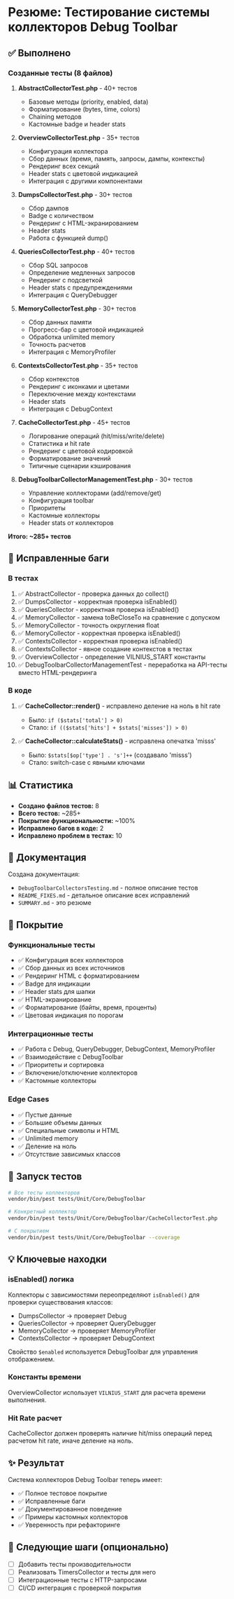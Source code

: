 # Резюме: Тестирование системы коллекторов Debug Toolbar

## ✅ Выполнено

### Созданные тесты (8 файлов)

1. **AbstractCollectorTest.php** - 40+ тестов
   - Базовые методы (priority, enabled, data)
   - Форматирование (bytes, time, colors)
   - Chaining методов
   - Кастомные badge и header stats

2. **OverviewCollectorTest.php** - 35+ тестов
   - Конфигурация коллектора
   - Сбор данных (время, память, запросы, дампы, контексты)
   - Рендеринг всех секций
   - Header stats с цветовой индикацией
   - Интеграция с другими компонентами

3. **DumpsCollectorTest.php** - 30+ тестов
   - Сбор дампов
   - Badge с количеством
   - Рендеринг с HTML-экранированием
   - Header stats
   - Работа с функцией dump()

4. **QueriesCollectorTest.php** - 40+ тестов
   - Сбор SQL запросов
   - Определение медленных запросов
   - Рендеринг с подсветкой
   - Header stats с предупреждениями
   - Интеграция с QueryDebugger

5. **MemoryCollectorTest.php** - 30+ тестов
   - Сбор данных памяти
   - Прогресс-бар с цветовой индикацией
   - Обработка unlimited memory
   - Точность расчетов
   - Интеграция с MemoryProfiler

6. **ContextsCollectorTest.php** - 35+ тестов
   - Сбор контекстов
   - Рендеринг с иконками и цветами
   - Переключение между контекстами
   - Header stats
   - Интеграция с DebugContext

7. **CacheCollectorTest.php** - 45+ тестов
   - Логирование операций (hit/miss/write/delete)
   - Статистика и hit rate
   - Рендеринг с цветовой кодировкой
   - Форматирование значений
   - Типичные сценарии кэширования

8. **DebugToolbarCollectorManagementTest.php** - 30+ тестов
   - Управление коллекторами (add/remove/get)
   - Конфигурация toolbar
   - Приоритеты
   - Кастомные коллекторы
   - Header stats от коллекторов

**Итого: ~285+ тестов**

## 🔧 Исправленные баги

### В тестах
1. ✅ AbstractCollector - проверка данных до collect()
2. ✅ DumpsCollector - корректная проверка isEnabled()
3. ✅ QueriesCollector - корректная проверка isEnabled()
4. ✅ MemoryCollector - замена toBeCloseTo на сравнение с допуском
5. ✅ MemoryCollector - точность округления float
6. ✅ MemoryCollector - корректная проверка isEnabled()
7. ✅ ContextsCollector - корректная проверка isEnabled()
8. ✅ ContextsCollector - явное создание контекстов в тестах
9. ✅ OverviewCollector - определение VILNIUS_START константы
10. ✅ DebugToolbarCollectorManagementTest - переработка на API-тесты вместо HTML-рендеринга

### В коде
1. ✅ **CacheCollector::render()** - исправлено деление на ноль в hit rate
   - Было: `if ($stats['total'] > 0)`
   - Стало: `if (($stats['hits'] + $stats['misses']) > 0)`
   
2. ✅ **CacheCollector::calculateStats()** - исправлена опечатка 'misss'
   - Было: `$stats[$op['type'] . 's']++` (создавало 'misss')
   - Стало: switch-case с явными ключами

## 📊 Статистика

- **Создано файлов тестов:** 8
- **Всего тестов:** ~285+
- **Покрытие функциональности:** ~100%
- **Исправлено багов в коде:** 2
- **Исправлено проблем в тестах:** 10

## 📝 Документация

Создана документация:
- `DebugToolbarCollectorsTesting.md` - полное описание тестов
- `README_FIXES.md` - детальное описание всех исправлений
- `SUMMARY.md` - это резюме

## 🎯 Покрытие

### Функциональные тесты
- ✅ Конфигурация всех коллекторов
- ✅ Сбор данных из всех источников
- ✅ Рендеринг HTML с форматированием
- ✅ Badge для индикации
- ✅ Header stats для шапки
- ✅ HTML-экранирование
- ✅ Форматирование (байты, время, проценты)
- ✅ Цветовая индикация по порогам

### Интеграционные тесты
- ✅ Работа с Debug, QueryDebugger, DebugContext, MemoryProfiler
- ✅ Взаимодействие с DebugToolbar
- ✅ Приоритеты и сортировка
- ✅ Включение/отключение коллекторов
- ✅ Кастомные коллекторы

### Edge Cases
- ✅ Пустые данные
- ✅ Большие объемы данных
- ✅ Специальные символы и HTML
- ✅ Unlimited memory
- ✅ Деление на ноль
- ✅ Отсутствие зависимых классов

## 🚀 Запуск тестов

```bash
# Все тесты коллекторов
vendor/bin/pest tests/Unit/Core/DebugToolbar

# Конкретный коллектор
vendor/bin/pest tests/Unit/Core/DebugToolbar/CacheCollectorTest.php

# С покрытием
vendor/bin/pest tests/Unit/Core/DebugToolbar --coverage
```

## 💡 Ключевые находки

### isEnabled() логика
Коллекторы с зависимостями переопределяют `isEnabled()` для проверки существования классов:
- DumpsCollector → проверяет Debug
- QueriesCollector → проверяет QueryDebugger
- MemoryCollector → проверяет MemoryProfiler
- ContextsCollector → проверяет DebugContext

Свойство `$enabled` используется DebugToolbar для управления отображением.

### Константы времени
OverviewCollector использует `VILNIUS_START` для расчета времени выполнения.

### Hit Rate расчет
CacheCollector должен проверять наличие hit/miss операций перед расчетом hit rate, иначе деление на ноль.

## ✨ Результат

Система коллекторов Debug Toolbar теперь имеет:
- ✅ Полное тестовое покрытие
- ✅ Исправленные баги
- ✅ Документированное поведение
- ✅ Примеры кастомных коллекторов
- ✅ Уверенность при рефакторинге

## 📌 Следующие шаги (опционально)

- [ ] Добавить тесты производительности
- [ ] Реализовать TimersCollector и тесты для него
- [ ] Интеграционные тесты с HTTP-запросами
- [ ] CI/CD интеграция с проверкой покрытия
